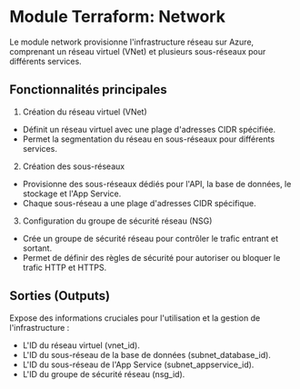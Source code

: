 # Module Terraform: Network

Le module network provisionne l'infrastructure réseau sur Azure, comprenant un réseau virtuel (VNet) et plusieurs sous-réseaux pour différents services.

## Fonctionnalités principales

1. Création du réseau virtuel (VNet)
- Définit un réseau virtuel avec une plage d'adresses CIDR spécifiée.
- Permet la segmentation du réseau en sous-réseaux pour différents services.

2. Création des sous-réseaux
- Provisionne des sous-réseaux dédiés pour l'API, la base de données, le stockage et l'App Service.
- Chaque sous-réseau a une plage d'adresses CIDR spécifique.

3. Configuration du groupe de sécurité réseau (NSG)
- Crée un groupe de sécurité réseau pour contrôler le trafic entrant et sortant.
- Permet de définir des règles de sécurité pour autoriser ou bloquer le trafic HTTP et HTTPS.

## Sorties (Outputs)

Expose des informations cruciales pour l'utilisation et la gestion de l'infrastructure :
- L'ID du réseau virtuel (vnet_id).
- L'ID du sous-réseau de la base de données (subnet_database_id).
- L'ID du sous-réseau de l'App Service (subnet_appservice_id).
- L'ID du groupe de sécurité réseau (nsg_id).
